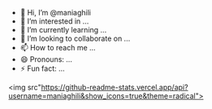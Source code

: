 - 👋 Hi, I’m @maniaghili
- 👀 I’m interested in ...
- 🌱 I’m currently learning ...
- 💞️ I’m looking to collaborate on ...
- 📫 How to reach me ...
- 😄 Pronouns: ...
- ⚡ Fun fact: ...

<img src"https://github-readme-stats.vercel.app/api?username=maniaghili&show_icons=true&theme=radical">
